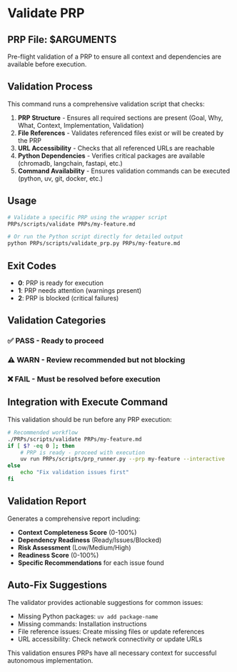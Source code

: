 # Validate PRP

## PRP File: $ARGUMENTS

Pre-flight validation of a PRP to ensure all context and dependencies are available before execution.

## Validation Process

This command runs a comprehensive validation script that checks:

1. **PRP Structure** - Ensures all required sections are present (Goal, Why, What, Context, Implementation, Validation)
2. **File References** - Validates referenced files exist or will be created by the PRP
3. **URL Accessibility** - Checks that all referenced URLs are reachable
4. **Python Dependencies** - Verifies critical packages are available (chromadb, langchain, fastapi, etc.)
5. **Command Availability** - Ensures validation commands can be executed (python, uv, git, docker, etc.)

## Usage

```bash
# Validate a specific PRP using the wrapper script
PRPs/scripts/validate PRPs/my-feature.md

# Or run the Python script directly for detailed output
python PRPs/scripts/validate_prp.py PRPs/my-feature.md
```

## Exit Codes

- **0**: PRP is ready for execution
- **1**: PRP needs attention (warnings present)
- **2**: PRP is blocked (critical failures)

## Validation Categories

### ✅ PASS - Ready to proceed
### ⚠️ WARN - Review recommended but not blocking  
### ❌ FAIL - Must be resolved before execution

## Integration with Execute Command

This validation should be run before any PRP execution:

```bash
# Recommended workflow
./PRPs/scripts/validate PRPs/my-feature.md
if [ $? -eq 0 ]; then
    # PRP is ready - proceed with execution
    uv run PRPs/scripts/prp_runner.py --prp my-feature --interactive
else
    echo "Fix validation issues first"
fi
```

## Validation Report

Generates a comprehensive report including:

- **Context Completeness Score** (0-100%)
- **Dependency Readiness** (Ready/Issues/Blocked)
- **Risk Assessment** (Low/Medium/High)
- **Readiness Score** (0-100%)
- **Specific Recommendations** for each issue found

## Auto-Fix Suggestions

The validator provides actionable suggestions for common issues:

- Missing Python packages: `uv add package-name`
- Missing commands: Installation instructions
- File reference issues: Create missing files or update references
- URL accessibility: Check network connectivity or update URLs

This validation ensures PRPs have all necessary context for successful autonomous implementation.
